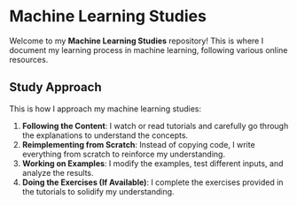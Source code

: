 # Machine Learning Studies

Welcome to my **Machine Learning Studies** repository! This is where I document my learning process in machine learning, following various online resources.

## Study Approach

This is how I approach my machine learning studies:
1. **Following the Content**: I watch or read tutorials and carefully go through the explanations to understand the concepts.  
2. **Reimplementing from Scratch**: Instead of copying code, I write everything from scratch to reinforce my understanding.  
3. **Working on Examples**: I modify the examples, test different inputs, and analyze the results.  
4. **Doing the Exercises (If Available)**: I complete the exercises provided in the tutorials to solidify my understanding.